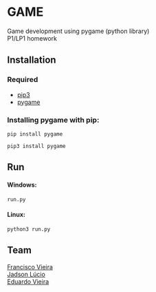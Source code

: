 # GAME #

Game development using pygame (python library)  
P1/LP1 homework

## Installation

### Required
* [pip3](https://pip.pypa.io/en/stable/installing/)
* [pygame](https://www.pygame.org/)

### Installing pygame with pip:
```
pip install pygame

pip3 install pygame
```

## Run

#### Windows:
```
run.py
```

#### Linux:
```
python3 run.py
```

## Team
[Francisco Vieira](https://github.com/vieirafrancisco)  
[Jadson Lúcio](https://github.com/jadsonlucio)  
[Eduardo Vieira](https://github.com/DuduVS)